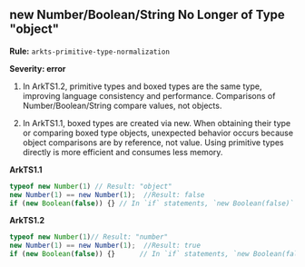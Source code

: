 ## new Number/Boolean/String No Longer of Type "object"

**Rule:** `arkts-primitive-type-normalization`

**Severity: error**

1. In ArkTS1.2, primitive types and boxed types are the same type, improving language consistency and performance.
   Comparisons of Number/Boolean/String compare values, not objects.

2. In ArkTS1.1, boxed types are created via new. When obtaining their type or comparing boxed type objects, unexpected behavior occurs because object comparisons are by reference, 
   not value. Using primitive types directly is more efficient and consumes less memory.

**ArkTS1.1**

```typescript
typeof new Number(1) // Result: "object"
new Number(1) == new Number(1);  //Result: false
if (new Boolean(false)) {} // In `if` statements, `new Boolean(false)` is `true`
```

**ArkTS1.2**

```typescript
typeof new Number(1)// Result: "number"
new Number(1) == new Number(1);  //Result: true
if (new Boolean(false)) {}      // In `if` statements, `new Boolean(false)` is `false`
```